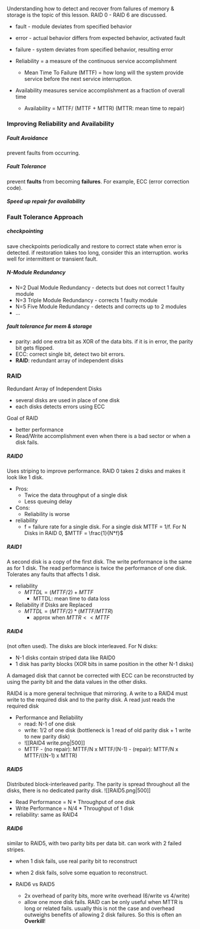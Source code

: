 Understanding how to detect and recover from failures of memory & storage is the topic of this lesson. RAID 0 - RAID 6 are discussed.

- fault - module deviates from specified behavior
- error - actual behavior differs from expected behavior, activated fault
- failure - system deviates from specified behavior, resulting error

- Reliability = a measure of the continuous service accomplishment
	- Mean Time To Failure (MTTF) = how long will the system provide service before the next service interruption.
- Availability measures service accomplishment as a fraction of overall time
	- Availability = MTTF/ (MTTF + MTTR)  (MTTR: mean time to repair)


### Improving Reliability and Availability
##### Fault Avoidance
prevent faults from occurring.
##### Fault Tolerance
prevent **faults** from becoming **failures**. For example, ECC (error correction code).
##### Speed up repair for availability

### Fault Tolerance Approach
##### checkpointing
save checkpoints periodically and restore to correct state when error is detected. if restoration takes too long, consider this an interruption. works well for intermittent or transient fault.
##### N-Module Redundancy
- N=2 Dual Module Redundancy - detects but does not correct 1 faulty module
- N=3 Triple Module Redundancy - corrects 1 faulty module 
- N=5 Five Module Redundancy - detects and corrects up to 2 modules
- ...

##### fault tolerance for mem &  storage
- parity: add one extra bit as XOR of the data bits. if it is in error, the parity bit gets flipped.
- ECC: correct single bit, detect two bit errors.
- **RAID**: redundant array of independent disks

### RAID
Redundant Array of Independent Disks
- several disks are used in place of one disk
- each disks detects errors using ECC

Goal of RAID
- better performance
- Read/Write accomplishment even when there is a bad sector or when a disk fails.

##### RAID0
Uses striping to improve performance. RAID 0 takes 2 disks and makes it look like 1 disk. 
- Pros:
	- Twice the data throughput of a single disk
	- Less queuing delay
- Cons:
	- Reliability is worse
- reliability
	-	f = failure rate for a single disk. For a single disk MTTF = 1/f. For N Disks in RAID 0, $MTTF = \frac{1}{N*f}$

##### RAID1 
A second disk is a copy of the first disk. The write performance is the same as for 1 disk. The read performance is twice the performance of one disk. Tolerates any faults that affects 1 disk.
- reliability
	- $MTTDL = (MTTF / 2) + MTTF$
		- MTTDL: mean time to data loss
- Reliability if Disks are Replaced
	- $MTTDL = (MTTF/ 2) * (MTTF/ MTTR)$
		- approx when $MTTR  << MTTF$

##### RAID4
(not often used). The disks are block interleaved. 
For N disks:
- N-1 disks contain striped data like RAID0
- 1 disk has parity blocks (XOR bits in same position in the other N-1 disks)

A damaged disk that cannot be corrected with ECC can be reconstructed by using the parity bit and the data values in the other disks.

RAID4 is a more general technique that mirroring. A write to a RAID4 must write to the required disk and to the parity disk. A read just reads the required disk

- Performance and Reliability
	- read: N-1 of one disk
	- write: 1/2 of one disk (bottleneck is 1 read of old parity disk + 1 write to new parity disk)
	- ![[RAID4 write.png|500]]
	- MTTF
			- (no repair): MTTF/N x MTTF/(N-1)
			- (repair): MTTF/N x MTTF/((N-1) x MTTR)
	
##### RAID5
Distributed block-interleaved parity. The parity is spread throughout all the disks, there is no dedicated parity disk.
![[RAID5.png|500]]

- Read Performance = N * Throughput of one disk
- Write Performance = N/4 * Throughput of 1 disk
- reliability: same as RAID4

##### RAID6
similar to RAID5, with two parity bits per data bit. can work with 2 failed stripes.

- when 1 disk fails, use real parity bit to reconstruct
- when 2 disk  fails, solve some equation to reconstruct.

- RAID6 vs RAID5
	- 2x overhead of parity bits,  more write overhead (6/write vs 4/write)
	- allow one more disk fails. RAID can be only useful when MTTR is long or related fails. usually this is not the case and overhead outweighs benefits of allowing 2 disk failures. So this is often an **Overkill**!